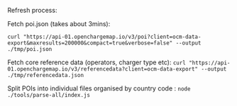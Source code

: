 Refresh process:

Fetch poi.json (takes about 3mins): 

`curl "https://api-01.openchargemap.io/v3/poi?client=ocm-data-export&maxresults=200000&compact=true&verbose=false" --output ./tmp/poi.json`

Fetch core reference data (operators, charger type etc):
`curl "https://api-01.openchargemap.io/v3/referencedata?client=ocm-data-export" --output ./tmp/referencedata.json`

Split POIs into individual files organised by country code : `node ./tools/parse-all/index.js`

